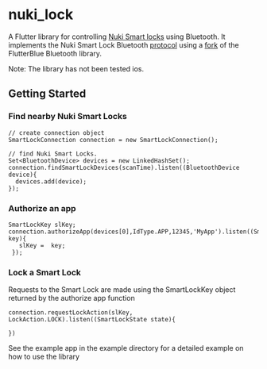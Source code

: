 # nuki_lock

A Flutter library for controlling [Nuki Smart locks](https://nuki.io/en/smart-lock/) using Bluetooth. It implements the Nuki Smart Lock Bluetooth [protocol](https://developer.nuki.io/c/apis/bluetooth-api/18) using a [fork](https://github.com/bpillon/flutter_blue) of the FlutterBlue Bluetooth library.

Note: The library has not been tested ios.

## Getting Started
### Find nearby Nuki Smart Locks
```
// create connection object
SmartLockConnection connection = new SmartLockConnection();

// find Nuki Smart Locks. 
Set<BluetoothDevice> devices = new LinkedHashSet();
connection.findSmartLockDevices(scanTime).listen((BluetoothDevice device){
  devices.add(device);    
});
```

### Authorize an app
```
SmartLockKey slKey;
connection.authorizeApp(devices[0],IdType.APP,12345,'MyApp').listen((SmartLockKey key){
   slKey =  key; 
 });
```

### Lock a Smart Lock
Requests to the Smart Lock are made using the SmartLockKey object returned by the authorize app function
```
connection.requestLockAction(slKey, LockAction.LOCK).listen((SmartLockState state){

})
```

See the example app in the example directory for a detailed example on how to use the library

